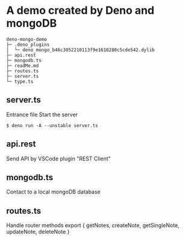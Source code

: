 # A demo created by Deno and mongoDB


```
deno-mongo-demo
├─ .deno_plugins
│  └─ deno_mongo_b46c3052210113f9e1610280c5cde542.dylib
├─ api.rest
├─ mongodb.ts
├─ readMe.md
├─ routes.ts
├─ server.ts
└─ type.ts

```

## server.ts
Entrance file
Start the server
```
$ deno run -A --unstable server.ts
```

## api.rest
Send API by VSCode plugin "REST Client"

## mongodb.ts
Contact to a local mongoDB database

## routes.ts
Handle router methods
export {
    getNotes,
    createNote,
    getSingleNote,
    updateNote,
    deleteNote
}